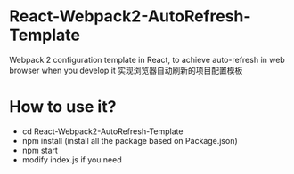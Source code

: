 # React-Webpack2-AutoRefresh-Template
Webpack 2 configuration template in React, to achieve auto-refresh in web browser when you develop it 实现浏览器自动刷新的项目配置模板

# How to use it?
* cd React-Webpack2-AutoRefresh-Template
* npm install (install all the package based on Package.json)
* npm start
* modify index.js if you need
